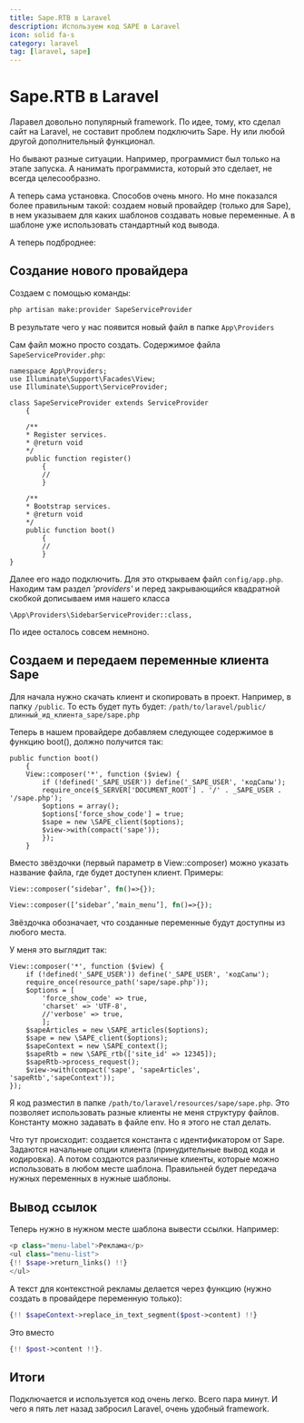 ```yaml
---
title: Sape.RTB в Laravel
description: Используем код SAPE в Laravel
icon: solid fa-s
category: laravel
tag: [laravel, sape]
---
```


# Sape.RTB в Laravel

Ларавел довольно популярный framework. По идее, тому, кто сделал сайт на Laravel, не составит проблем подключить Sape. Ну или любой другой дополнительный функционал.

Но бывают разные ситуации. Например, программист был только на этапе запуска. А нанимать программиста, который это сделает, не всегда целесообразно.

А теперь сама установка. Способов очень много. Но мне показался более правильным такой: создаем новый провайдер (только для Sape), в нем указываем для каких шаблонов создавать новые переменные. А в шаблоне уже использовать стандартный код вывода.

А теперь подброднее:

## Создание нового провайдера

Создаем с помощью команды:

```bash
php artisan make:provider SapeServiceProvider
```

В результате чего у нас появится новый файл в папке `App\Providers`

Cам файл можно просто создать. Содержимое файла `SapeServiceProvider.php`:

```php[App/Providers/SapeServiceProvider.php]
namespace App\Providers;
use Illuminate\Support\Facades\View;
use Illuminate\Support\ServiceProvider;

class SapeServiceProvider extends ServiceProvider
    {

    /**
    * Register services.
    * @return void
    */
    public function register()
        {
        //
        }
        
    /**
    * Bootstrap services.
    * @return void
    */
    public function boot()
        {
        //
        }
}
```

Далее его надо подключить. Для это открываем файл `config/app.php`. Находим там раздел *'providers'* и перед закрывающийся квадратной скобкой дописываем имя нашего класса

```php[config/app.php]
\App\Providers\SidebarServiceProvider::class,
```

По идее осталось совсем немноно.

## Создаем и передаем переменные клиента Sape

Для начала нужно скачать клиент и скопировать в проект. Например, в папку `/public`. То есть будет путь будет: `/path/to/laravel/public/длинный_ид_клиента_sape/sape.php`

Теперь в нашем провайдере добавляем следующее содержимое в функцию boot(), должно получится так:

```php{3}[sape.php]
public function boot()
    {
    View::composer('*', function ($view) {
        if (!defined('_SAPE_USER')) define('_SAPE_USER', 'кодСапы');
        require_once($_SERVER['DOCUMENT_ROOT'] . '/' . _SAPE_USER . '/sape.php');
        $options = array();
        $options['force_show_code'] = true;
        $sape = new \SAPE_client($options);
        $view->with(compact('sape'));
        });
    }
```
Вместо звёздочки (первый параметр в View::composer) можно указать название файла, где будет доступен клиент. Примеры:

```php
View::composer(‘sidebar’, fn()=>{});
```
```php
View::composer([‘sidebar’,’main_menu’], fn()=>{});
```

Звёздочка обозначает, что созданные переменные будут доступны из любого места.

У меня это выглядит так:

```php{3} [sape.php]
View::composer('*', function ($view) {
    if (!defined('_SAPE_USER')) define('_SAPE_USER', 'кодСапы');
    require_once(resource_path('sape/sape.php'));
    $options = [
        'force_show_code' => true,
        'charset' => 'UTF-8',
        //'verbose' => true,
        ];
    $sapeArticles = new \SAPE_articles($options);
    $sape = new \SAPE_client($options);
    $sapeContext = new \SAPE_context();
    $sapeRtb = new \SAPE_rtb(['site_id' => 12345]);
    $sapeRtb->process_request();
    $view->with(compact('sape', 'sapeArticles', 'sapeRtb','sapeContext'));
});
```
Я код разместил в папке `/path/to/laravel/resources/sape/sape.php`. Это позволяет использовать разные клиенты не меня структуру файлов. Константу можно задавать в файле env. Но я этого не стал делать.

Что тут происходит: создается константа с идентификатором от Sape. Задаются начальные опции клиента (принудительные вывод кода и кодировка). А потом создаются различные клиенты, которые можно использовать в любом месте шаблона. Правильней будет передача нужных переменных в нужные шаблоны.

## Вывод ссылок

Теперь нужно в нужном месте шаблона вывести ссылки. Например:

```php
<p class="menu-label">Реклама</p>
<ul class="menu-list">
{!! $sape->return_links() !!}
</ul>
```
А текст для контекстной рекламы делается через функцию (нужно создать в провайдере переменную только):

```php
{!! $sapeContext->replace_in_text_segment($post->content) !!}
```
Это вместо

```php
{!! $post->content !!}.
```

## Итоги

Подключается и используется код очень легко. Всего пара минут. И чего я пять лет назад забросил Laravel, очень удобный framework.
